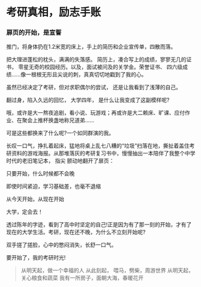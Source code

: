 # 考研真相，励志手账

### 扉页的开始，是宣誓

推门，将身体扔在1.2米宽的床上，手上的简历和企业宣传单，四散而落。

把大理进蓬松的枕头，满满的失落感。 简历上，凑合写上的成绩，寥寥无几的证书， 零星无奇的校园经历。以及，面试被问及的关学金。荣誉证书、 四六级成绩……像一根根无形且尖说的刺，真真切切地戳到了我的心。

虽然已经决定了考研，但对求职偶尔的尝试， 还是让我看到了浅薄的自己。

翻过身，陷入久远的回忆， 大学四年， 是什么让我变成了这副模样呢?


哦，或许是大一熬夜追剧，看小说、玩游戏；再或许是大二赖床、旷课、应付作业、在聚会上推杯换盏地称兄道弟......

可是这些都换来了什么呢?一个如同群演的我。

长叹一口气，挣扎着起床，猛地将桌上乱七八糟的“垃圾”扫落在地，撕扯着盖住考研资料的游戏海报。从那堆落灰的考研复习书中，慢慢抽出一本陪伴了我整个中学时代的老旧笔记本， 指尖
颤动地翻开了扉页：

只要开始，什么时候都不会晚

即使时间紧迫，学习基础差，也毫不退缩

从今天开始，从现在开始

大学，定会去！

透过陈年的字迹，看到了高中时坚定的自己!正是因为有了那一刻的开始，才有了现在的大学生活。考研，现在还不晚，为什么不立刻开始呢?

双手搓了搓脸，心中的憋闷消失，长舒一口气。

要开始了，我的考研时光!

> 从明天起，做一个幸福的人
> 从此刻起，
> 喂马，劈柴，周游世界
> 从明天起，关心粮食和蔬菜
> 我有一所房子，面朝大海，春暖花开